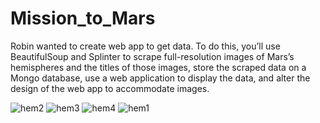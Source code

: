 # Mission_to_Mars
Robin wanted to create web app to get data. To do this, you’ll use BeautifulSoup and Splinter to scrape full-resolution images of Mars’s hemispheres and the titles of those images, store the scraped data on a Mongo database, use a web application to display the data, and alter the design of the web app to accommodate images.


![hem2](https://user-images.githubusercontent.com/93456209/150712272-d33d2d88-f4cb-401b-96da-322f7fa34c90.jpg)
![hem3](https://user-images.githubusercontent.com/93456209/150712273-ddaffb53-fb11-4b98-99db-26b36313cd84.jpg)
![hem4](https://user-images.githubusercontent.com/93456209/150712274-68361c12-67ab-42a7-a028-ba5b95c4b298.jpg)
![hem1](https://user-images.githubusercontent.com/93456209/150712275-34e73a37-41af-4d70-9bf9-930453ab4a52.jpg)
